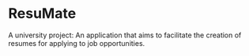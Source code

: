 ResuMate
======

A university project: An application that aims to facilitate the creation of resumes for applying to job opportunities.